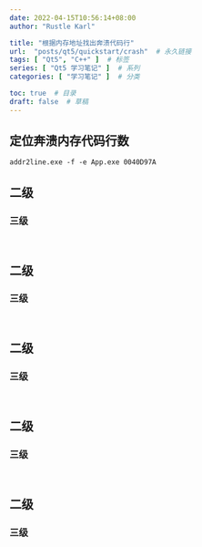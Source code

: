 ```yaml
---
date: 2022-04-15T10:56:14+08:00
author: "Rustle Karl"

title: "根据内存地址找出奔溃代码行"
url:  "posts/qt5/quickstart/crash"  # 永久链接
tags: [ "Qt5", "C++" ]  # 标签
series: [ "Qt5 学习笔记" ]  # 系列
categories: [ "学习笔记" ]  # 分类

toc: true  # 目录
draft: false  # 草稿
---
```


## 定位奔溃内存代码行数

```shell
addr2line.exe -f -e App.exe 0040D97A
```

## 二级

### 三级

```c++

```

```c++

```


## 二级

### 三级

```c++

```

```c++

```


## 二级

### 三级

```c++

```

```c++

```


## 二级

### 三级

```c++

```

```c++

```


## 二级

### 三级

```c++

```

```c++

```


